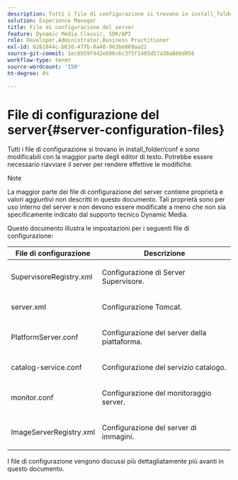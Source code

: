 ```yaml
---
description: Tutti i file di configurazione si trovano in install_folder/conf e sono modificabili con la maggior parte degli editor di testo. Potrebbe essere necessario riavviare il server per rendere effettive le modifiche.
solution: Experience Manager
title: File di configurazione del server
feature: Dynamic Media Classic, SDK/API
role: Developer,Administrator,Business Practitioner
exl-id: 6261844c-b63d-477b-8a48-963be868aa22
source-git-commit: 1ec8b59f442eb96c6c3f5f1405d57a38a86bd056
workflow-type: tm+mt
source-wordcount: '150'
ht-degree: 0%

---
```


# File di configurazione del server{#server-configuration-files}

Tutti i file di configurazione si trovano in install_folder/conf e sono modificabili con la maggior parte degli editor di testo. Potrebbe essere necessario riavviare il server per rendere effettive le modifiche.

>[!NOTE]
>
>La maggior parte dei file di configurazione del server contiene proprietà e valori aggiuntivi non descritti in questo documento. Tali proprietà sono per uso interno del server e non devono essere modificate a meno che non sia specificamente indicato dal supporto tecnico Dynamic Media.

Questo documento illustra le impostazioni per i seguenti file di configurazione:

<table id="table_D307B20E65B742A7AC3DEBF1E650719E"> 
 <thead> 
  <tr> 
   <th class="entry"> <b>File di configurazione</b> </th> 
   <th class="entry"> <b>Descrizione</b> </th> 
  </tr> 
 </thead>
 <tbody> 
  <tr> 
   <td> <p> <span class="filepath"> SupervisoreRegistry.xml</span> </p> </td> 
   <td> <p>Configurazione di Server Supervisore. </p> </td> 
  </tr> 
  <tr> 
   <td> <p> <span class="filepath"> server.xml</span> </p> </td> 
   <td> <p>Configurazione Tomcat. </p> </td> 
  </tr> 
  <tr> 
   <td> <p> <span class="filepath"> PlatformServer.conf</span> </p> </td> 
   <td> <p>Configurazione del server della piattaforma. </p> </td> 
  </tr> 
  <tr> 
   <td> <p> <span class="filepath"> catalog-service.conf</span> </p> </td> 
   <td> <p>Configurazione del servizio catalogo. </p> </td> 
  </tr> 
  <tr> 
   <td> <p> <span class="filepath"> monitor.conf</span> </p> </td> 
   <td> <p>Configurazione del monitoraggio server. </p> </td> 
  </tr> 
  <tr> 
   <td> <p> <span class="filepath"> ImageServerRegistry.xml</span> </p> </td> 
   <td> <p>Configurazione del server di immagini. </p> </td> 
  </tr> 
 </tbody> 
</table>

I file di configurazione vengono discussi più dettagliatamente più avanti in questo documento.

